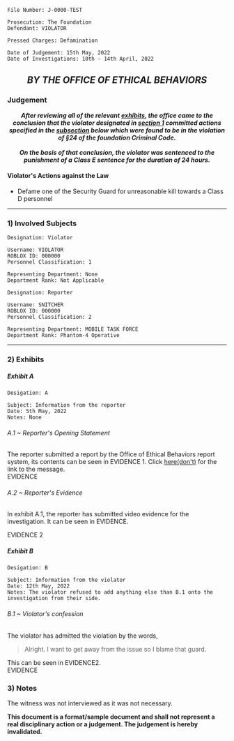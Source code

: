 ```
File Number: J-0000-TEST

Prosecution: The Foundation
Defendant: VIOLATOR

Pressed Charges: Defamination

Date of Judgement: 15th May, 2022
Date of Investigations: 10th - 14th April, 2022
```
## <p align="center"><i><b> BY THE OFFICE OF ETHICAL BEHAVIORS </i></b><p>

### Judgement
<p align="center"><i><b> After reviewing all of the relevant <a href="#2-exhibits">exhibits</a>, the office came to the conclusion that the violator designated in <a href="#1-involved-subjects">section 1</a> committed actions specified in the <a href="#violators-actions-against-the-law">subsection</a> below which were found to be in the violation of §24 of the foundation Criminal Code.<br><br>On the basis of that conclusion, the violator was sentenced to the punishment of a Class E sentence for the duration of 24 hours.</i></b><p>

#### Violator's Actions against the Law
- Defame one of the Security Guard for unreasonable kill towards a Class D personnel

---

### 1) Involved Subjects
```
Designation: Violator

Username: VIOLATOR
ROBLOX ID: 000000
Personnel Classification: 1

Representing Department: None
Department Rank: Not Applicable
```
```
Designation: Reporter

Username: SNITCHER
ROBLOX ID: 000000
Personnel Classification: 2

Representing Department: MOBILE TASK FORCE
Department Rank: Phantom-4 Operative
```

---

### 2) Exhibits

##### Exhibit A
```
Desigation: A

Subject: Information from the reporter
Date: 5th May, 2022
Notes: None
```
###### A.1 ~ Reporter's Opening Statement
The reporter submitted a report by the Office of Ethical Behaviors report system, its contents can be seen in EVIDENCE 1. Click [here(don't)]() for the link to the message.<br>
EVIDENCE

###### A.2 ~ Reporter's Evidence
In exhibit A.1, the reporter has submitted video evidence for the investigation. It can be seen in EVIDENCE.

EVIDENCE 2

##### Exhibit B
```
Desigation: B

Subject: Information from the violator
Date: 12th May, 2022
Notes: The violator refused to add anything else than B.1 onto the investigation from their side.
```
###### B.1 ~ Violator's confession
The violator has admitted the violation by the words,
> Alright. I want to get away from the issue so I blame that guard.

This can be seen in EVIDENCE2.<br>
EVIDENCE

### 3) Notes
The witness was not interviewed as it was not necessary.

<b> This document is a format/sample document and shall not represent a real disciplinary action or a judgement. The judgement is hereby invalidated. </b>
